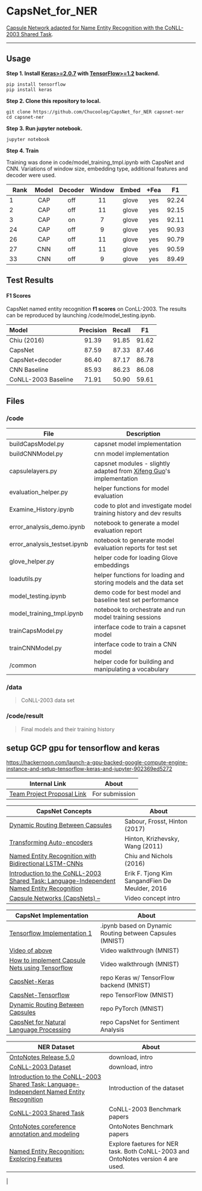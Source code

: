 # CapsNet_for_NER
[Capsule Network adapted for Name Entity Recognition with the CoNLL-2003 Shared Task](https://github.com/Chucooleg/CapsNet_for_NER/blob/master/Named_Entity_Recognition_with_Capsule_Network.pdf).  
<hr>  

## Usage

**Step 1.
Install [Keras>=2.0.7](https://github.com/fchollet/keras) 
with [TensorFlow>=1.2](https://github.com/tensorflow/tensorflow) backend.**
```
pip install tensorflow
pip install keras
```

**Step 2. Clone this repository to local.**
```
git clone https://github.com/Chucooleg/CapsNet_for_NER capsnet-ner
cd capsnet-ner
```

**Step 3. Run jupyter notebook.**
```
jupyter notebook
```

**Step 4. Train** 

Training was done in code/model_training_tmpl.ipynb with CapsNet and CNN. Variations of window size, embedding type, additional features and decoder were used.

   Rank | Model | Decoder | Window | Embed |  +Fea  |  F1 
   :----|:-----:|:-------:|:------:|:-----:|:------:|:----:
   1    | CAP   |   off   |   11   | glove |   yes  | 92.24
   2    | CAP   |   off   |   11   | glove |   yes  | 92.15            
   3    | CAP   |   on    |   7    | glove |   yes  | 92.11
   24   | CAP   |   off   |   9    | glove |   yes  | 90.93
   26   | CAP   |   off   |   11   | glove |   yes  | 90.79
   27   | CNN   |   off   |   11   | glove |   yes  | 90.59
   33   | CNN   |   off   |   9    | glove |   yes  | 89.49         

## Test Results

#### F1 Scores

CapsNet named entity recognition **f1 scores** on ConLL-2003. The results can be reproduced by launching /code/model_testing.ipynb.   

   Model     |   Precision   |   Recall  |  F1 
   :---------|:------:|:---:|:----:
   Chiu (2016) |  91.39 | 91.85 | 91.62             
   CapsNet |  87.59 | 87.33 | 87.46
   CapsNet+decoder  |  86.40 | 87.17 | 86.78
   CNN Baseline |  85.93 | 86.23 | 86.08
   CoNLL-2003 Baseline  |  71.91 | 50.90| 59.61

## Files
### /code
|File|Description|
|--|--|
|buildCapsModel.py| capsnet model implementation|
|buildCNNModel.py| cnn model implementation|
|capsulelayers.py| capsnet modules - slightly adapted from [Xifeng Guo](https://github.com/XifengGuo/CapsNet-Keras)'s implementation|
|evaluation_helper.py| helper functions for model evaluation|
|Examine_History.ipynb| code to plot and investigate model training history and dev results|
|error_analysis_demo.ipynb| notebook to generate a model evaluation report |
|error_analysis_testset.ipynb| notebook to generate model evaluation reports for test set |
|glove_helper.py| helper code for loading Glove embeddings|
|loadutils.py| helper functions for loading and storing models and the data set|
|model_testing.ipynb| demo code for best model and baseline test set performance |
|model_training_tmpl.ipynb| notebook to orchestrate and run model training sessions |
|trainCapsModel.py| interface code to train a capsnet model|
|trainCNNModel.py| interface code to train a CNN model|
|/common | helper code for building and manipulating a vocabulary 

### /data
> CoNLL-2003 data set


### /code/result
> Final models and their training history

## setup GCP gpu for tensorflow and keras
https://hackernoon.com/launch-a-gpu-backed-google-compute-engine-instance-and-setup-tensorflow-keras-and-jupyter-902369ed5272

|Internal Link|About|
|--|--|
|[Team Project Proposal Link](https://docs.google.com/document/d/18QAYJCnR6R6I7ZAx1IiJ15jRZTj0gFlsQEk012ih-xU/edit?usp=sharing)|For submission|

|CapsNet Concepts|About|
|--|--|
|[Dynamic Routing Between Capsules](https://arxiv.org/pdf/1710.09829.pdf)|Sabour, Frosst, Hinton (2017)|
|[Transforming Auto-encoders](http://www.cs.toronto.edu/~fritz/absps/transauto6.pdf)|Hinton, Krizhevsky, Wang (2011)|
|[Named Entity Recognition with Bidirectional LSTM-CNNs](https://www.aclweb.org/anthology/Q16-1026)|Chiu and Nichols (2016)|
|[Introduction to the CoNLL-2003 Shared Task: Language-Independent Named Entity Recognition](http://www.aclweb.org/anthology/W03-0419)|Erik F. Tjong Kim SangandFien De Meulder, 2016|
|[Capsule Networks (CapsNets) – ](https://www.youtube.com/watch?v=pPN8d0E3900)|Video concept intro|

|CapsNet Implementation|About|
|--|--|
|[Tensorflow Implementation 1](https://github.com/ageron/handson-ml/blob/master/extra_capsnets.ipynb)|.ipynb based on Dynamic Routing between Capsules (MNIST)|
|[Video of above](https://www.youtube.com/watch?v=pPN8d0E3900&feature=youtu.be)|Video walkthrough (MNIST)|
|[How to implement Capsule Nets using Tensorflow](https://www.youtube.com/watch?v=2Kawrd5szHE)|Video walkthrough (MNIST)
|[CapsNet-Keras](https://github.com/XifengGuo/CapsNet-Keras)|repo Keras w/ TensorFlow backend (MNIST)
|[CapsNet-Tensorflow](https://github.com/naturomics/CapsNet-Tensorflow)|repo TensorFlow (MNIST)|
|[Dynamic Routing Between Capsules](https://github.com/gram-ai/capsule-networks)|repo PyTorch (MNIST)|
|[CapsNet for Natural Language Processing](https://gitlab.com/stefan-it/capsnet-nlp)|repo CapsNet for Sentiment Analysis|



|NER Dataset|About|
|--|--|
|[OntoNotes Release 5.0](https://catalog.ldc.upenn.edu/LDC2013T19)|download, intro|
|[CoNLL-2003 Dataset](https://www.clips.uantwerpen.be/conll2003/ner/)|download, intro|
|[Introduction to the CoNLL-2003 Shared Task: Language-Independent Named Entity Recognition](http://www.aclweb.org/anthology/W03-0419)|Introduction of the dataset|
|[CoNLL-2003 Shared Task](https://gist.github.com/JackNhat/0dc0b57b248df1b970a0d64475b31580)|CoNLL-2003 Benchmark papers|
|[OntoNotes coreference annotation and modeling](https://github.com/magizbox/underthesea/wiki/TASK-CONLL-2012)|OntoNotes Benchmark papers|
|[Named Entity Recognition: Exploring Features](http://www.oegai.at/konvens2012/proceedings/17_tkachenko12o/17_tkachenko12o.pdf)|Explore faetures for NER task. Both CoNLL-2003 and OntoNotes version 4 are used.|

| 


